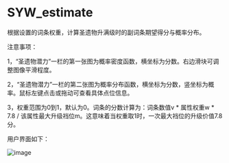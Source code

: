 # SYW_estimate

根据设置的词条权重，计算圣遗物升满级时的副词条期望得分与概率分布。

注意事项：

1，“圣遗物潜力”一栏的第一张图为概率密度函数，横坐标为分数。右边滑块可调整图像平滑程度。

2，“圣遗物潜力”一栏的第二张图为概率分布函数，横坐标为分数，竖坐标为概率。鼠标左键点击或拖动可查看具体点位信息。

3，权重范围为0到1，默认为0。词条的分数计算为：词条数值v * 属性权重w * 7.8 / 该属性最大升级裆位m。这意味着当权重取1时，一次最大裆位的升级价值7.8分。

用户界面如下：

![image](https://github.com/Seymour2000/SYW_estimate/assets/86549673/8f73073c-de6e-457b-88d6-6f1cc2093b35)


